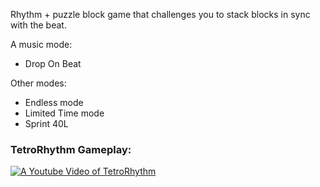 Rhythm + puzzle block game that challenges you to stack blocks in sync with the beat.

Α music mode:
+ Drop On Beat

Other modes:
+ Endless mode 
+ Limited Time mode
+ Sprint 40L

### TetroRhythm Gameplay:
[![A Youtube Video of TetroRhythm](https://i.ytimg.com/an_webp/MbGwEet1NWU/mqdefault_6s.webp?du=3000&sqp=CK-i4cIG&rs=AOn4CLCAOWAc8xPsYjb7go6g2Vk1xtaJuA)](https://www.youtube.com/watch?v=MbGwEet1NWU)
